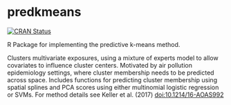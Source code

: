 
<!-- README.md is generated from README.Rmd. Please edit that file -->

# predkmeans

[![CRAN
Status](http://www.r-pkg.org/badges/version/predkmeans)](https://cran.r-project.org/package=predkmeans)

R Package for implementing the predictive k-means method.

Clusters multivariate exposures, using a mixture of experts model to
allow covariates to influence cluster centers. Motivated by air
pollution epidemiology settings, where cluster membership needs to be
predicted across space. Includes functions for predicting cluster
membership using spatial splines and PCA scores using either multinomial
logistic regression or SVMs. For method details see Keller et al. (2017)
[doi:10.1214/16-AOAS992](https://doi.org/10.1214/16-AOAS992)
